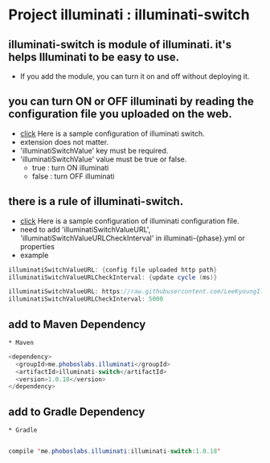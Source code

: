 # Project illuminati : illuminati-switch

## illuminati-switch is module of illuminati. it's helps Illuminati to be easy to use.

* If you add the module, you can turn it on and off without deploying it.

## you can turn ON or OFF illuminati by reading the configuration file you uploaded on the web.

* [click](https://github.com/LeeKyoungIl/illuminati/tree/master/illuminati-config-properties) Here
  is a sample configuration of illuminati switch.
* extension does not matter.
* 'illuminatiSwitchValue' key must be required.
* 'illuminatiSwitchValue' value must be true or false.
    * true : turn ON illuminati
    * false : turn OFF illuminati

## there is a rule of illuminati-switch.

* [click](https://github.com/LeeKyoungIl/illuminati/blob/master/ApiServerSample/src/main/resources/illuminati-local.yml)
  Here is a sample configuration of illuminati configuration file.
* need to add 'illuminatiSwitchValueURL', 'illuminatiSwitchValueURLCheckInterval' in
  illuminati-{phase}.yml or properties
* example

```java
illuminatiSwitchValueURL: {config file uploaded http path}
illuminatiSwitchValueURLCheckInterval: {update cycle (ms)}

illuminatiSwitchValueURL: https://raw.githubusercontent.com/LeeKyoungIl/illuminati/feature/with_spring_cloud_config/illuminati-config-properties/illuminati-switch-local.yml
illuminatiSwitchValueURLCheckInterval: 5000
```

## add to Maven Dependency

    * Maven

```java
<dependency>
  <groupId>me.phoboslabs.illuminati</groupId>
  <artifactId>illuminati-switch</artifactId>
  <version>1.0.18</version>
</dependency>
```

## add to Gradle Dependency

    * Gradle

```java

compile 'me.phoboslabs.illuminati:illuminati-switch:1.0.18'
```